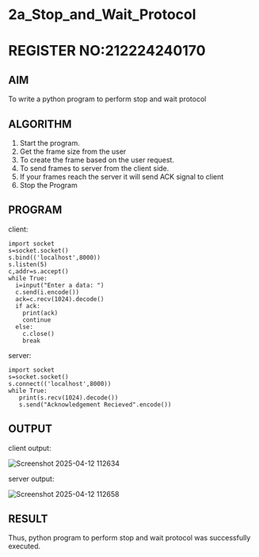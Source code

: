 # 2a_Stop_and_Wait_Protocol
# REGISTER NO:212224240170
## AIM 
To write a python program to perform stop and wait protocol
## ALGORITHM
1. Start the program.
2. Get the frame size from the user
3. To create the frame based on the user request.
4. To send frames to server from the client side.
5. If your frames reach the server it will send ACK signal to client
6. Stop the Program
## PROGRAM
client:
```
import socket
s=socket.socket()
s.bind(('localhost',8000))
s.listen(5)
c,addr=s.accept()
while True:
  i=input("Enter a data: ")
  c.send(i.encode())
  ack=c.recv(1024).decode()
  if ack:
    print(ack)
    continue
  else:
    c.close()
    break
```
server:
```
import socket
s=socket.socket()
s.connect(('localhost',8000))
while True:
   print(s.recv(1024).decode())
   s.send("Acknowledgement Recieved".encode())
```
## OUTPUT
client output:

![Screenshot 2025-04-12 112634](https://github.com/user-attachments/assets/b1e513ab-0045-4fab-a1b0-a1a105e1fdcb)



server output:

![Screenshot 2025-04-12 112658](https://github.com/user-attachments/assets/a8fe4484-8421-46f1-923a-2025cab091ce)




## RESULT
Thus, python program to perform stop and wait protocol was successfully executed.
